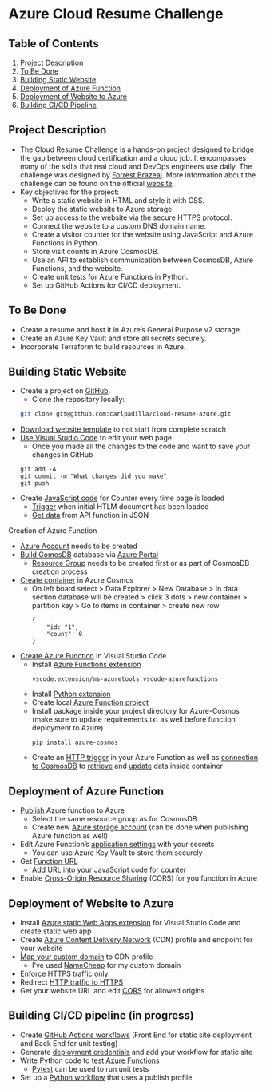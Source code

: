 # Azure Cloud Resume Challenge

## Table of Contents

1. [Project Description](#project-description)
2. [To Be Done](#to-be-done)
3. [Building Static Website](#building-static-website)
4. [Deployment of Azure Function](#deployment-of-azure-function)
5. [Deployment of Website to Azure](#deployment-of-website-to-azure)
6. [Building CI/CD Pipeline](#building-cicd-pipeline)

## Project Description

- The Cloud Resume Challenge is a hands-on project designed to bridge the gap between cloud certification and a cloud job. It encompasses many of the skills that real cloud and DevOps engineers use daily. The challenge was designed by [Forrest Brazeal](https://forrestbrazeal.com/). More information about the challenge can be found on the official [website](https://cloudresumechallenge.dev/).
- Key objectives for the project:
  - Write a static website in HTML and style it with CSS.
  - Deploy the static website to Azure storage.
  - Set up access to the website via the secure HTTPS protocol.
  - Connect the website to a custom DNS domain name.
  - Create a visitor counter for the website using JavaScript and Azure Functions in Python.
  - Store visit counts in Azure CosmosDB.
  - Use an API to establish communication between CosmosDB, Azure Functions, and the website.
  - Create unit tests for Azure Functions in Python.
  - Set up GitHub Actions for CI/CD deployment.

## To Be Done

- Create a resume and host it in Azure’s General Purpose v2 storage.
- Create an Azure Key Vault and store all secrets securely.
- Incorporate Terraform to build resources in Azure.

## Building Static Website

- Create a project on [GitHub](https://github.com/join).
  - Clone the repository locally:
  ```bash
  git clone git@github.com:carlpadilla/cloud-resume-azure.git
  ```
- [Download website template](https://www.styleshout.com/) to not start from complete scratch
- [Use Visual Studio Code](https://code.visualstudio.com/) to edit your web page
  - Once you made all the changes to the code and want to save your changes in GitHub
  ```
  git add -A
  git commit -m "What changes did you make"
  git push
  ```
- Create [JavaScript code](https://www.digitalocean.com/community/tutorials/how-to-use-the-javascript-fetch-api-to-get-data) for Counter every time page is loaded
  - [Trigger](https://developer.mozilla.org/en-US/docs/Web/API/Document/DOMContentLoaded_event) when initial HTLM document has been loaded
  - [Get data](https://developer.mozilla.org/en-US/docs/Web/API/Fetch_API/Using_Fetch) from API function in JSON

Creation of Azure Function

- [Azure Account](https://azure.microsoft.com/en-us/free) needs to be created
- [Build ComosDB](https://docs.microsoft.com/en-us/azure/cosmos-db/sql/create-cosmosdb-resources-portal) database via [Azure Portal](https://portal.azure.com/?quickstart=true#home)
  - [Resource Group](https://azuresdkdocs.blob.core.windows.net/$web/python/azure-cosmos/4.2.0/index.html#query-the-database) needs to be created first or as part of CosmosDB creation process
- [Create container](https://docs.microsoft.com/en-us/azure/cosmos-db/sql/how-to-create-container) in Azure Cosmos
  - On left board select > Data Explorer > New Database > In data section database will be created > click 3 dots > new container > partition key </id> > Go to items in container > create new row
    ```
    {
    	"id: "1",
    	"count": 0
    }
    ```
- [Create Azure Function](https://docs.microsoft.com/en-us/azure/azure-functions/functions-develop-vs-code?tabs=csharp) in Visual Studio Code
  - Install [Azure Functions extension](https://marketplace.visualstudio.com/items?itemName=ms-azuretools.vscode-azurefunctions)
    ```
    vscode:extension/ms-azuretools.vscode-azurefunctions
    ```
  - Install [Python extension](https://code.visualstudio.com/docs/python/python-tutorial)
  - Create local [Azure Function project](https://docs.microsoft.com/en-us/azure/azure-functions/create-first-function-vs-code-python)
  - Install package inside your project directory for Azure-Cosmos (make sure to update requirements.txt as well before function deployment to Azure)
    ```
    pip install azure-cosmos
    ```
  - Create an [HTTP trigger](https://docs.microsoft.com/en-us/azure/azure-functions/functions-reference-python?tabs=asgi%2Cazurecli-linux%2Capplication-level#http-trigger-and-bindings) in your Azure Function as well as [connection to CosmosDB](https://azuresdkdocs.blob.core.windows.net/$web/python/azure-cosmos/4.2.0/index.html) to [retrieve](https://azuresdkdocs.blob.core.windows.net/$web/python/azure-cosmos/4.2.0/index.html#query-the-database) and [update](https://github.com/Azure/azure-sdk-for-python/blob/main/sdk/cosmos/azure-cosmos/samples/examples.py) data inside container

## Deployment of Azure Function <a name="DAzureFunction"></a>

- [Publish](https://azuresdkdocs.blob.core.windows.net/$web/python/azure-cosmos/4.2.0/index.html#query-the-database) Azure function to Azure
  - Select the same resource group as for CosmosDB
  - Create new [Azure storage account](https://azuresdkdocs.blob.core.windows.net/$web/python/azure-cosmos/4.2.0/index.html#query-the-database) (can be done when publishing Azure function as well)
- Edit Azure Function’s [application settings](https://azuresdkdocs.blob.core.windows.net/$web/python/azure-cosmos/4.2.0/index.html#query-the-database) with your secrets
  - You can use Azure Key Vault to store them securely
- Get [Function URL](https://microsoftlearning.github.io/AZ-900T0x-MicrosoftAzureFundamentals/Instructions/Walkthroughs/08-Implement%20Azure%20Functions.html)
  - Add URL into your JavaScript code for counter
- Enable [Cross-Origin Resource Sharing](https://docs.microsoft.com/en-us/azure/azure-functions/functions-how-to-use-azure-function-app-settings?tabs=portal#cors) (CORS) for you function in Azure

## Deployment of Website to Azure <a name="DWebsiteAzure"></a>

- Install [Azure static Web Apps extension](https://docs.microsoft.com/en-us/azure/static-web-apps/getting-started?tabs=vanilla-javascript#install-azure-static-web-apps-extension) for Visual Studio Code and create static web app
- Create [Azure Content Delivery Network](https://docs.microsoft.com/en-us/azure/cdn/cdn-create-new-endpoint) (CDN) profile and endpoint for your website
- [Map your custom domain](https://docs.microsoft.com/en-us/azure/cdn/cdn-map-content-to-custom-domain?tabs=azure-dns%2Cazure-portal%2Cazure-portal-cleanup) to CDN profile
  - I’ve used [NameCheap](https://www.namecheap.com/) for my custom domain
- Enforce [HTTPS traffic only](https://stackoverflow.com/questions/39244265/azure-web-app-redirect-http-to-https)
- Redirect [HTTP traffic to HTTPS](https://stackoverflow.com/questions/39244265/azure-web-app-redirect-http-to-https)
- Get your website URL and edit [CORS](https://docs.microsoft.com/en-us/azure/azure-functions/functions-how-to-use-azure-function-app-settings?tabs=portal#cors) for allowed origins

## Building CI/CD pipeline (in progress) <a name="CI/CD"></a>

- Create [GitHub Actions workflows](https://docs.github.com/en/actions/quickstart) (Front End for static site deployment and Back End for unit testing)
- Generate [deployment credentials](https://docs.microsoft.com/en-us/azure/storage/blobs/storage-blobs-static-site-github-actions?tabs=userlevel#generate-deployment-credentials) and add your workflow for static site
- Write Python code to [test Azure Functions](https://docs.microsoft.com/en-us/azure/azure-functions/functions-reference-python?tabs=asgi%2Cazurecli-linux%2Capplication-level#unit-testing)
  - [Pytest](https://docs.pytest.org/en/6.2.x/getting-started.html) can be used to run unit tests
- Set up a [Python workflow](https://docs.microsoft.com/en-us/azure/azure-functions/functions-how-to-github-actions?tabs=python#deploy-the-function-app) that uses a publish profile
